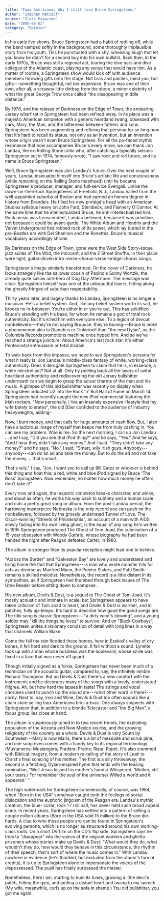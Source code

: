 ```yaml
---
title: "Faux Americana: Why I still love Bruce Springsteen."
author: "Stephen Metcalf"
source: "Slate Magazine"
date: "2005-05-02"
category: "Opinion"
---
```


In his early live shows, Bruce Springsteen had a habit of rattling off, while the band vamped softly in the background, some thoroughly implausible story from his youth. This he punctuated with a shy, wheezing laugh that let you know he didn't for a second buy into his own bullshit. Back then, in the early 1970s, Bruce was still a regional act, touring the dive bars and dive colleges of the Atlantic coast, playing any venue that would have him. As a matter of routine, a Springsteen show would kick off with audience members throwing gifts onto the stage. Not bras and panties, mind you, but gifts---something thoughtful, not too expensive. Bruce was one of their own, after all, a scrawny little dirtbag from the shore, a minor celebrity of what the great George Trow once called "the disappearing middle distance."

By 1978, and the release of Darkness on the Edge of Town, the endearing Jersey wharf rat in Springsteen had been refined away. In its place was a majestic American simpleton with a generic heartland twang, obsessed with cars, Mary, the Man, and the bitterness between fathers and sons. Springsteen has been augmenting and refining that persona for so long now that it's hard to recall its status, not only as an invention, but an invention whose origin wasn't even Bruce Springsteen. For all the po-faced mythic resonance that now accompanies Bruce's every move, we can thank Jon Landau, the ex-Rolling Stone critic who, after catching a typically seismic Springsteen set in 1974, famously wrote, "I saw rock and roll future, and its name is Bruce Springsteen."

Well, Bruce Springsteen was Jon Landau's future. Over the next couple of years, Landau insinuated himself into Bruce's artistic life and consciousness (while remaining on the Rolling Stone masthead) until he became Springsteen's producer, manager, and full-service Svengali. Unlike the down-on-their-luck Springsteens of Freehold, N.J., Landau hailed from the well-appointed suburbs of Boston and had earned an honors degree in history from Brandeis. He filled his new protégé's head with an American Studies syllabus heavy on John Ford, Steinbeck, and Flannery O'Connor. At the same time that he intellectualized Bruce, he anti-intellectualized him. Rock music was transcendent, Landau believed, because it was primitive, not because it could be avant-garde. The White Album and Hendrix and the Velvet Underground had robbed rock of its power, which lay buried in the pre-Beatles era with Del Shannon and the Ronettes. Bruce's musical vocabulary accordingly shrank.

By Darkness on the Edge of Town, gone were the West Side Story-esque jazz suites of The Wild, the Innocent, and the E Street Shuffle. In their place were tight, guitar-driven intro-verse-chorus-verse-bridge-chorus songs.

Springsteen's image similarly transformed. On the cover of Darkness, he looks strangely like the sallower cousin of Pacino's Sonny Wortzik, the already quite sallow anti-hero of Dog Day Afternoon. The message was clear: Springsteen himself was one of the unbeautiful losers, flitting along the ghostly fringes of suburban respectability.

Thirty years later, and largely thanks to Landau, Springsteen is no longer a musician. He's a belief system. And, like any belief system worth its salt, he brooks no in-between. You're either in or you're out. This has solidified Bruce's standing with his base, for whom he remains a god of total rock authenticity. But it's killed him with everyone else. To a legion of devout nonbelievers---they're not saying Bruuuce, they're booing---Bruce is more a phenomenon akin to Dianetics or Tinkerbell than "the new Dylan", as the Columbia Records promotions machine once hyped him. And so we've reached a strange juncture. About America's last rock star, it's either Pentecostal enthusiasm or total disdain.

To walk back from this impasse, we need to see Springsteen's persona for what it really is: Jon Landau's middle-class fantasy of white, working-class authenticity. Does it derogate Springsteen to claim that he is, in essence, a white minstrel act? Not at all. Only by peeling back all the layers of awful heartland authenticity and rediscovering the old Jersey bullshitter underneath can we begin to grasp the actual charms of the man and his music. A glimpse of this old bullshitter was recently on display when Springsteen inducted U2 into the Rock 'n' Roll Hall of Fame on March 14. Springsteen had recently caught the new iPod commercial featuring the Irish rockers. "Now personally, I live an insanely expensive lifestyle that my wife barely tolerates", the old BSer confided to the audience of industry heavyweights, adding-

Now, I burn money, and that calls for huge amounts of cash flow. But, I also have a ludicrous image of myself that keeps me from truly cashing in. You can see my problem. Woe is me. So the next morning, I call up Jon Landau ... and I say, "Did you see that iPod thing?" and he says, "Yes." And he says, "And I hear they didn't take any money." And I said, "They didn't take any money?" and he says, "No." I said, "Smart, wily Irish guys. Anybody---anybody---can do an ad and take the money. But to do the ad and not take the money ... that's smart.

That's wily." I say, "Jon, I want you to call up Bill Gates or whoever is behind this thing and float this: a red, white and blue iPod signed by Bruce 'The Boss' Springsteen. Now remember, no matter how much money he offers, don't take it!"

Every now and again, the majestic simpleton breaks character, and winks; and about as often, he works his way back to subtlety and a human scale and cuts a pretty great song or album. From the post-Landau period, the harrowing masterpiece Nebraska is the only record you can push on the nonbelievers, followed by the grossly underrated Tunnel of Love. The Oscar-winning "Streets of Philadelphia", an account of a man with AIDS slowly fading into his own living ghost, is the equal of any song he's written. In 1995 Springsteen produced The Ghost of Tom Joad, the culmination of a 15-year obsession with Woody Guthrie, whose biography he had been handed the night after Reagan defeated Carter, in 1980.

The album is stronger than its popular reception might lead one to believe.

"Across the Border" and "Galveston Bay" are lovely and understated and bring home the fact that Springsteen---a man who wrote monster hits for acts as diverse as Manfred Mann, the Pointer Sisters, and Patti Smith---remains a skilled melodist. Nonetheless, the record is a little distant in its sympathies, as if Springsteen had thumbed through back issues of The Utne Reader before sitting down to compose.

His new album, Devils & Dust, is a sequel to The Ghost of Tom Joad. It's mostly acoustic and intimate in scale; but Springsteen appears to have taken criticism of Tom Joad to heart, and Devils & Dust is warmer, and in patches, fully up-tempo. It's hard to describe how good the good songs are. The title song is classic Springsteen---"a dirty wind's blowing", and a young soldier may "kill the things he loves" to survive. And on "Black Cowboys", Springsteen unites a visionary concision of detail with long lines in a way that channels William Blake:

Come the fall the rain flooded these homes, here in Ezekiel's valley of dry bones, it fell hard and dark to the ground. It fell without a sound. Lynette took up with a man whose business was the boulevard, whose smile was fixed in a face that was never off guard.

Though initially signed as a folkie, Springsteen has never been much of a technician on the acoustic guitar, compared to, say, the infinitely nimble Richard Thompson. But on Devils & Dust there's a new comfort with the instrument; and he decorates many of the songs with a lovely, understated filigree. Ah, but how hard the lapses in taste! The strings and vocal choruses used to punch up the sound are---what other word is there?---corny. Next to, say, Iron and Wine, Devils & Dust too often sounds like a chain store selling faux Americana bric-a-brac. One always suspects with Springsteen that, in addition to a blonde Telecaster and "the Big Man", a focus group lies close at hand.

The album is suspiciously tuned in to two recent trends, the exploding population of the Arizona and New Mexico exurbs; and the growing religiosity of the country as a whole. Devils & Dust is very South by Southwest---Mary is now Maria, there's a lot of mesquite and scrub pine, and one song even comes with a handy key to its regional terminology (Mustaneros: Mustangers; Pradera: Prairie; Riata: Rope). It's also crammed with Biblical imagery, from a modern re-telling of the story of Leah to Christ's final solacing of his mother. The first is a silly throwaway; the second is a fetching, Dylan-inspired hymn that ends with the teasing rumination, "Well Jesus kissed his mother's hands/ Whispered, 'Mother, still your tears,/ For remember the soul of the universe/ Willed a world and it appeared.' "

The high watermark for Springsteen commercially, of course, was 1984, when "Born in the USA" somehow caught both the feelings of social dislocation and the euphoric jingoism of the Reagan era. Landau's mythic creation, the blue- collar, rock 'n' roll naif, has never held such broad appeal since. In recent years, Springsteen has settled into a pattern of selling a couple million albums (Born in the USA sold 15 million) to the Bruce die-hards. A clue to who these people are can be found in Springsteen's evolving persona, which is no longer as structured around his own working-class roots. On a short DV film on the CD's flip side, Springsteen says he tries to "disappear" into the voices of the migrant workers and ghetto prisoners whose stories make up Devils & Dust: "What would they do, what wouldn't they do, how would they behave in this circumstance, the rhythm of their speech, that's sort of where the music comes in." With Landau nowhere in evidence (he's thanked, but excluded from the album's formal credits), it is up to Springsteen alone to impersonate the voices of the dispossessed. The pupil has finally surpassed the master.

Nonetheless, here I am, starting to hum its tunes, growing a little devil's patch, hitting the gym, and adding a distant heartland twang to my speech. (My wife, meanwhile, curls up on the sofa in shame.) You old bullshitter, you got me again.